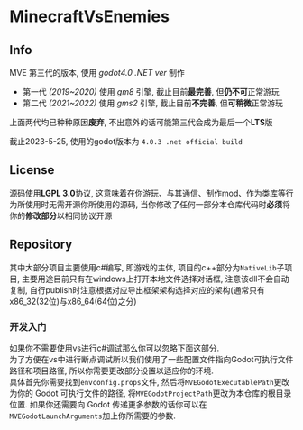 # MinecraftVsEnemies

## Info

MVE 第三代的版本, 使用 *godot4.0 .NET ver* 制作
- 第一代 *\(2019\~2020\)* 使用 *gm8* 引擎, 截止目前**最完善**, 但**仍不可**正常游玩
- 第二代 *\(2021\~2022\)* 使用 *gms2* 引擎, 截止目前**不完善**, 但**可稍微**正常游玩

上面两代均已种种原因**废弃**, 不出意外的话可能第三代会成为最后一个**LTS**版

截止2023-5-25, 使用的godot版本为 `4.0.3 .net official build`

## License

源码使用**LGPL 3.0**协议, 这意味着在你游玩、与其通信、制作mod、作为类库等行为所使用时无需开源你所使用的源码,
当你修改了任何一部分本仓库代码时**必须**将你的**修改部分**以相同协议开源


## Repository

其中大部分项目主要使用c#编写, 即游戏的主体, 项目的c++部分为`NativeLib`子项目, 主要用途目前只有在windows上打开本地文件选择对话框,
注意该dll不会自动复制, 自行publish时注意根据对应导出框架架构选择对应的架构(通常只有x86_32(32位)与x86_64(64位)之分)

### 开发入门

如果你不需要使用vs进行c#调试那么你可以忽略下面这部分.  
为了方便在vs中进行断点调试所以我们使用了一些配置文件指向Godot可执行文件路径和项目路径,
所以你需要更改部分设置以适应你的环境.  
具体首先你需要找到`envconfig.props`文件, 然后将`MVEGodotExecutablePath`更改为你的 Godot 可执行文件的路径, 将`MVEGodotProjectPath`更改为本仓库的根目录位置. 如果你还需要向 Godot 传递更多参数的话你可以在`MVEGodotLaunchArguments`加上你所需要的参数.